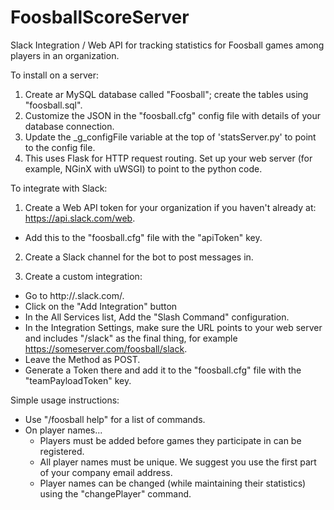 # FoosballScoreServer
Slack Integration / Web API for tracking statistics for Foosball games among players in an organization.


To install on a server: 
1.  Create ar MySQL database called "Foosball"; create the tables using "foosball.sql".
2.  Customize the JSON in the "foosball.cfg" config file with details of your database connection.
3.  Update the _g_configFile variable at the top of 'statsServer.py' to point to the config file.
4.  This uses Flask for HTTP request routing.  Set up your web server (for example, NGinX with uWSGI) to point to the python code.


To integrate with Slack:

1.  Create a Web API token for your organization if you haven't already at:  https://api.slack.com/web.
- Add this to the "foosball.cfg" file with the "apiToken" key.

2. Create a Slack channel for the bot to post messages in.

3.  Create a custom integration:
- Go to http://<yourTeamDomain>.slack.com/.
- Click on the "Add Integration" button 
- In the All Services list, Add the "Slash Command" configuration.
- In the Integration Settings, make sure the URL points to your web server and includes "/slack" as the final thing, for example https://someserver.com/foosball/slack.
- Leave the Method as POST.
- Generate a Token there and add it to the "foosball.cfg" file with the "teamPayloadToken" key.


Simple usage instructions:

* Use "/foosball help" for a list of commands.
* On player names...
   - Players must be added before games they participate in can be registered.
   - All player names must be unique.  We suggest you use the first part of your company email address.
   - Player names can be changed (while maintaining their statistics) using the "changePlayer" command.

